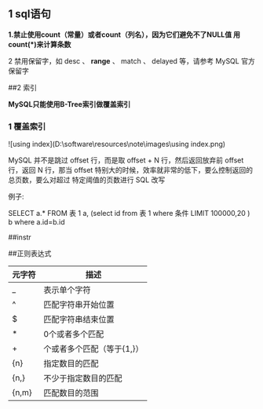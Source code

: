 ## 1 sql语句

 **1.禁止使用count（常量）或者count（列名），因为它们避免不了NULL值    用count(\*)来计算条数**

2 禁用保留字，如 desc 、 **range** 、 match 、 delayed 等，请参考 MySQL 官方保留字

##2 索引

**MySQL只能使用B-Tree索引做覆盖索引**

### 1 覆盖索引

![using index](D:\software\resources\note\images\using index.png)

 MySQL 并不是跳过 offset 行，而是取 offset + N 行，然后返回放弃前 offset 行，返回
N 行，那当 offset 特别大的时候，效率就非常的低下，要么控制返回的总页数，要么对超过
特定阈值的页数进行 SQL 改写

例子:

SELECT a.* FROM 表 1 a, (select id from 表 1 where 条件 LIMIT 100000,20 ) b where a.id=b.id

##instr



##正则表达式

| 元字符 | 描述                       |
| ------ | -------------------------- |
| _      | 表示单个字符               |
| ^      | 匹配字符串开始位置         |
| $      | 匹配字符串结束位置         |
| *      | 0个或者多个匹配            |
| +      | 个或者多个匹配（等于{1,}） |
| {n}    | 指定数目的匹配             |
| {n,}   | 不少于指定数目的匹配       |
| {n,m}  | 匹配数目的范围             |

